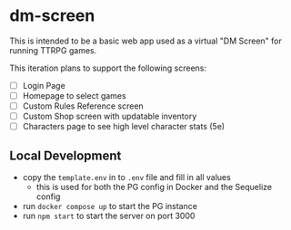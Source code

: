 # dm-screen

This is intended to be a basic web app used as a virtual "DM Screen" for running TTRPG games. 

This iteration plans to support the following screens:

- [ ] Login Page
- [ ] Homepage to select games
- [ ] Custom Rules Reference screen
- [ ] Custom Shop screen with updatable inventory
- [ ] Characters page to see high level character stats (5e)

## Local Development

- copy the `template.env` in to `.env` file and fill in all values
  - this is used for both the PG config in Docker and the Sequelize config
- run `docker compose up` to start the PG instance
- run `npm start` to start the server on port 3000
